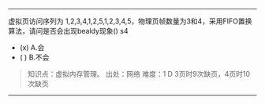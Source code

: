 ---
虚拟页访问序列为 1,2,3,4,1,2,5,1,2,3,4,5，物理页帧数量为3和4，采用FIFO置换算法，请问是否会出现bealdy现象() s4
- (x) A.会
- ( ) B.不会
   
> 知识点：虚拟内存管理。
> 出处：网络
> 难度：1
> D 3页时9次缺页，4页时10次缺页

---